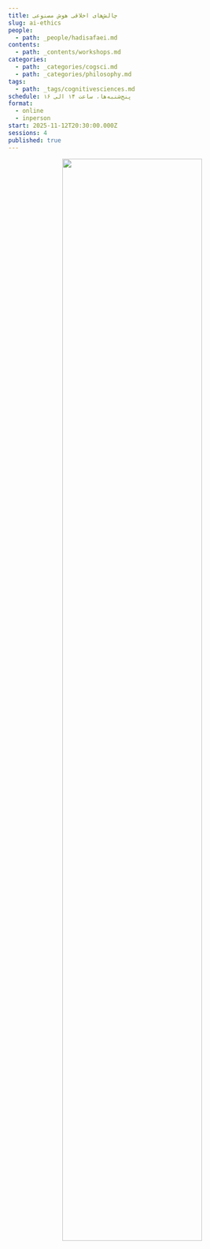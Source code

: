 ```yaml
---
title: چالش‌های اخلاقی هوش مصنوعی
slug: ai-ethics
people:
  - path: _people/hadisafaei.md
contents:
  - path: _contents/workshops.md
categories:
  - path: _categories/cogsci.md
  - path: _categories/philosophy.md
tags:
  - path: _tags/cognitivesciences.md
schedule: پنج‌شنبه‌ها، ساعت ۱۴ الی ۱۶
format:
  - online
  - inperson
start: 2025-11-12T20:30:00.000Z
sessions: 4
published: true
---
```




<center>
<img 
       src="https://assets.tina.io/b6b0cb5c-4b1b-43f4-9bea-8d6867c09320/academy/fall2025/Poster.jpg" 
       alt=" "
       style="width: 75%; height:75%;" />
</center>
<br><br>
